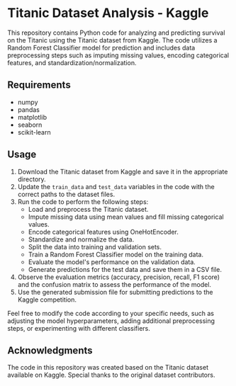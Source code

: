 # Titanic Dataset Analysis - Kaggle

This repository contains Python code for analyzing and predicting survival on the Titanic using the Titanic dataset from Kaggle. The code utilizes a Random Forest Classifier model for prediction and includes data preprocessing steps such as imputing missing values, encoding categorical features, and standardization/normalization. 

## Requirements
- numpy
- pandas
- matplotlib
- seaborn
- scikit-learn

## Usage
1. Download the Titanic dataset from Kaggle and save it in the appropriate directory.
2. Update the `train_data` and `test_data` variables in the code with the correct paths to the dataset files.
3. Run the code to perform the following steps:
   - Load and preprocess the Titanic dataset.
   - Impute missing data using mean values and fill missing categorical values.
   - Encode categorical features using OneHotEncoder.
   - Standardize and normalize the data.
   - Split the data into training and validation sets.
   - Train a Random Forest Classifier model on the training data.
   - Evaluate the model's performance on the validation data.
   - Generate predictions for the test data and save them in a CSV file.
4. Observe the evaluation metrics (accuracy, precision, recall, F1 score) and the confusion matrix to assess the performance of the model.
5. Use the generated submission file for submitting predictions to the Kaggle competition.

Feel free to modify the code according to your specific needs, such as adjusting the model hyperparameters, adding additional preprocessing steps, or experimenting with different classifiers.


## Acknowledgments
The code in this repository was created based on the Titanic dataset available on Kaggle. Special thanks to the original dataset contributors.

